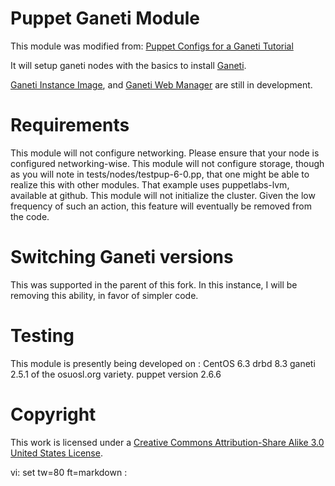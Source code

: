 # Puppet Ganeti Module

This module was modified from: [Puppet Configs for a Ganeti Tutorial](https://github.com/ramereth/puppet-ganeti-tutorial)

It will setup ganeti nodes with the basics to install
[Ganeti](http://code.google.com/p/ganeti/). 

[Ganeti Instance Image](http://code.osuosl.org/projects/ganeti-image), and [Ganeti Web
Manager](http://code.osuosl.org/projects/ganeti-webmgr) are still in development.

# Requirements

This module will not configure networking. Please ensure that your node is configured networking-wise. 
This module will not configure storage, though as you will note in tests/nodes/testpup-6-0.pp, that one might be able to 
  realize this with other modules. That example uses puppetlabs-lvm, available at github.
This module will not initialize the cluster. Given the low frequency of such an action, this feature will eventually be removed from the code. 


# Switching Ganeti versions

This was supported in the parent of this fork. In this instance, I will be removing this ability, in favor of simpler code. 

# Testing

This module is presently being developed on :
  CentOS 6.3 
  drbd 8.3
  ganeti 2.5.1 of the osuosl.org variety. 
  puppet version 2.6.6

# Copyright

This work is licensed under a [Creative Commons Attribution-Share Alike 3.0
United States License](http://creativecommons.org/licenses/by-sa/3.0/us/).

vi: set tw=80 ft=markdown :
